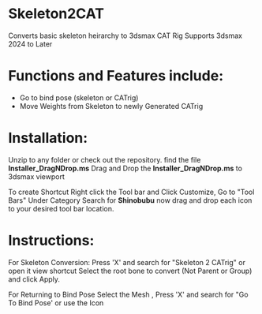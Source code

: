 # Skeleton2CAT
Converts basic skeleton heirarchy to 3dsmax CAT Rig
Supports 3dsmax 2024 to Later

# Functions and Features include:

+ Go to bind pose (skeleton or CATrig)
+ Move Weights from Skeleton to newly Generated CATrig

 
# Installation:
   Unzip to any folder or check out the repository. find the file **Installer_DragNDrop.ms**
   Drag and Drop the **Installer_DragNDrop.ms** to 3dsmax viewport
   
   To create Shortcut Right click the Tool bar and Click Customize,
   Go to "Tool Bars" Under Category Search for __Shinobubu__
   now drag and drop each icon to your desired tool bar location.

# Instructions:
For Skeleton Conversion:
  Press 'X' and search for "Skeleton 2 CATrig" or open it view shortcut
  Select the root bone to convert (Not Parent or Group) and click Apply.
  
For Returning to Bind Pose
  Select the Mesh , Press 'X' and search for "Go To Bind Pose' or use the Icon

